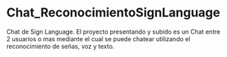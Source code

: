 # Chat_ReconocimientoSignLanguage
Chat de Sign Language.
El proyecto presentando y subido es un Chat entre 2 usuarios o mas mediante el cual se puede chatear utilizando el reconocimiento de señas, voz y texto.
